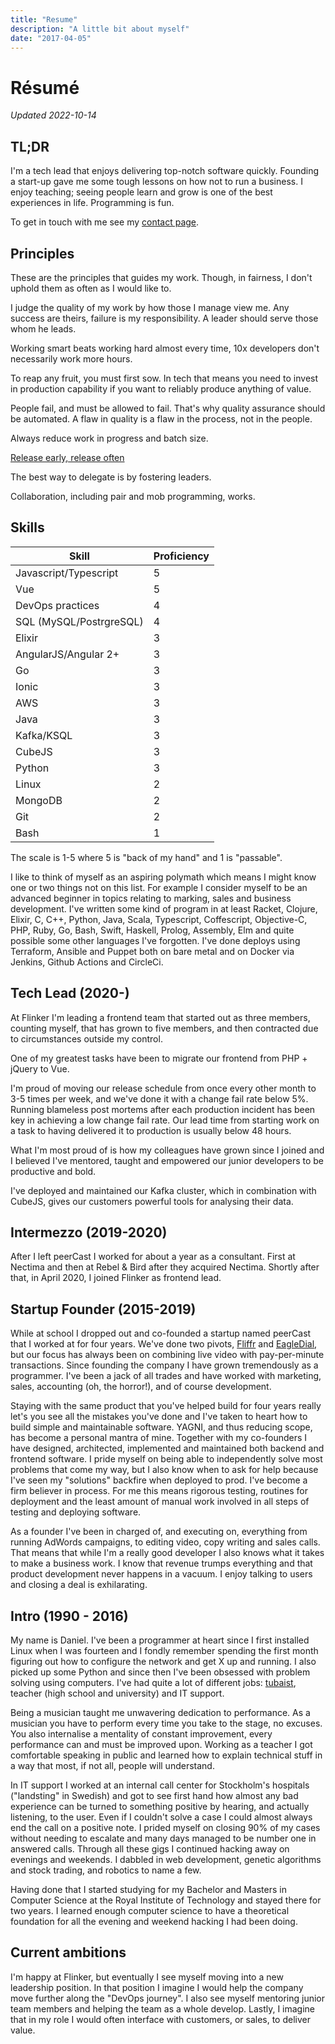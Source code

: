 ```yaml
---
title: "Resume"
description: "A little bit about myself"
date: "2017-04-05"
---
```


# Résumé

_Updated 2022-10-14_

## TL;DR

I'm a tech lead that enjoys delivering top-notch software quickly. Founding a start-up gave me some tough lessons on how not to run a business. I enjoy teaching; seeing people learn and grow is one of the best experiences in life. Programming is fun.

To get in touch with me see my [contact page](/contact).

## Principles

These are the principles that guides my work. Though, in fairness, I don't uphold them as often as I would like to.

I judge the quality of my work by how those I manage view me. Any success are theirs, failure is my responsibility. A leader should serve those whom he leads.

Working smart beats working hard almost every time, 10x developers don't necessarily work more hours.

To reap any fruit, you must first sow. In tech that means you need to invest in production capability if you want to reliably produce anything of value.

People fail, and must be allowed to fail. That's why quality assurance should be automated. A flaw in quality is a flaw in the process, not in the people.

Always reduce work in progress and batch size.

[Release early, release often](/post/releaseearly/)

The best way to delegate is by fostering leaders.

Collaboration, including pair and mob programming, works.

## Skills

| Skill                   | Proficiency |
| ----------------------- | ----------- |
| Javascript/Typescript   | 5           |
| Vue                     | 5           |
| DevOps practices        | 4           |
| SQL (MySQL/PostrgreSQL) | 4           |
| Elixir                  | 3           |
| AngularJS/Angular 2+    | 3           |
| Go                      | 3           |
| Ionic                   | 3           |
| AWS                     | 3           |
| Java                    | 3           |
| Kafka/KSQL              | 3           |
| CubeJS                  | 3           |
| Python                  | 3           |
| Linux                   | 2           |
| MongoDB                 | 2           |
| Git                     | 2           |
| Bash                    | 1           |

The scale is 1-5 where 5 is "back of my hand" and 1 is "passable".

I like to think of myself as an aspiring polymath which means I might know one or two things not on this list. For example I consider myself to be an advanced beginner in topics relating to marking, sales and business development. I've written some kind of program in at least Racket, Clojure, Elixir, C, C++, Python, Java, Scala, Typescript, Coffescript, Objective-C, PHP, Ruby, Go, Bash, Swift, Haskell, Prolog, Assembly, Elm and quite possible some other languages I've forgotten. I've done deploys using Terraform, Ansible and Puppet both on bare metal and on Docker via Jenkins, Github Actions and CircleCi.

## Tech Lead (2020-)

At Flinker I'm leading a frontend team that started out as three members, counting myself, that has grown to five members, and then contracted due to circumstances outside my control.

One of my greatest tasks have been to migrate our frontend from PHP + jQuery to Vue.

I'm proud of moving our release schedule from once every other month to 3-5 times per week, and we've done it with a change fail rate below 5%. Running blameless post mortems after each production incident has been key in achieving a low change fail rate. Our lead time from starting work on a task to having delivered it to production is usually below 48 hours.

What I'm most proud of is how my colleagues have grown since I joined and I believed I've mentored, taught and empowered our junior developers to be productive and bold.

I've deployed and maintained our Kafka cluster, which in combination with CubeJS, gives our customers powerful tools for analysing their data.

## Intermezzo (2019-2020)

After I left peerCast I worked for about a year as a consultant. First at Nectima and then at Rebel & Bird after they acquired Nectima. Shortly after that, in April 2020, I joined Flinker as frontend lead.

## Startup Founder (2015-2019)

While at school I dropped out and co-founded a startup named peerCast that I worked at for four years. We've done two pivots, [Fliffr](https://www.fliffr.com) and [EagleDial](https://www.eagledial.com), but our focus has always been on combining live video with pay-per-minute transactions. Since founding the company I have grown tremendously as a programmer. I've been a jack of all trades and have worked with marketing, sales, accounting (oh, the horror!), and of course development.

Staying with the same product that you've helped build for four years really let's you see all the mistakes you've done and I've taken to heart how to build simple and maintainable software. YAGNI, and thus reducing scope, has become a personal mantra of mine. Together with my co-founders I have designed, architected, implemented and maintained both backend and frontend software. I pride myself on being able to independently solve most problems that come my way, but I also know when to ask for help because I've seen my "solutions" backfire when deployed to prod. I've become a firm believer in process. For me this means rigorous testing, routines for deployment and the least amount of manual work involved in all steps of testing and deploying software.

As a founder I've been in charged of, and executing on, everything from running AdWords campaigns, to editing video, copy writing and sales calls. That means that while I'm a really good developer I also knows what it takes to make a business work. I know that revenue trumps everything and that product development never happens in a vacuum. I enjoy talking to users and closing a deal is exhilarating.

## Intro (1990 - 2016)

My name is Daniel. I've been a programmer at heart since I first installed Linux when I was fourteen and I fondly remember spending the first month figuring out how to configure the network and get X up and running. I also picked up some Python and since then I've been obsessed with problem solving using computers. I've had quite a lot of different jobs: [tubaist](https://www.youtube.com/watch?v=OaoDoBiPXT0), teacher (high school and university) and IT support.

Being a musician taught me unwavering dedication to performance. As a musician you have to perform every time you take to the stage, no excuses. You also internalise a mentality of constant improvement, every performance can and must be improved upon. Working as a teacher I got comfortable speaking in public and learned how to explain technical stuff in a way that most, if not all, people will understand.

In IT support I worked at an internal call center for Stockholm's hospitals ("landsting" in Swedish) and got to see first hand how almost any bad experience can be turned to something positive by hearing, and actually listening, to the user. Even if I couldn't solve a case I could almost always end the call on a positive note. I prided myself on closing 90% of my cases without needing to escalate and many days managed to be number one in answered calls. Through all these gigs I continued hacking away on evenings and weekends. I dabbled in web development, genetic algorithms and stock trading, and robotics to name a few.

Having done that I started studying for my Bachelor and Masters in Computer Science at the Royal Institute of Technology and stayed there for two years. I learned enough computer science to have a theoretical foundation for all the evening and weekend hacking I had been doing.

## Current ambitions

I'm happy at Flinker, but eventually I see myself moving into a new leadership position. In that position I imagine I would help the company move further along the "DevOps journey". I also see myself mentoring junior team members and helping the team as a whole develop. Lastly, I imagine that in my role I would often interface with customers, or sales, to deliver value.
